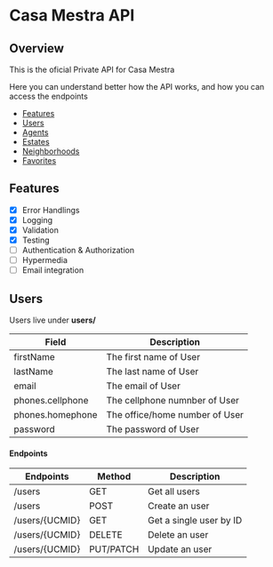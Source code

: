 # Casa Mestra API

## Overview

This is the oficial Private API for Casa Mestra

Here you can understand better how the API works, and how you can access the endpoints

- [Features](#features)
- [Users](#users)
- [Agents](#agents)
- [Estates](#estates)
- [Neighborhoods](#neighborhoods)
- [Favorites](#favorites)

## Features

- [x] Error Handlings
- [x] Logging
- [x] Validation
- [x] Testing
- [ ] Authentication & Authorization
- [ ] Hypermedia
- [ ] Email integration

## Users

Users live under **users/**

Field | Description
------|------------
firstName | The first name of User
lastName | The last name of User
email | The email of User
phones.cellphone | The cellphone numnber of User
phones.homephone | The office/home number of User
password | The password of User

#### Endpoints

Endpoints | Method | Description
----------|-------|-----
/users | GET | Get all users
/users | POST | Create an user
/users/{UCMID} | GET | Get a single user by ID
/users/{UCMID} | DELETE | Delete an user
/users/{UCMID} | PUT/PATCH | Update an user
